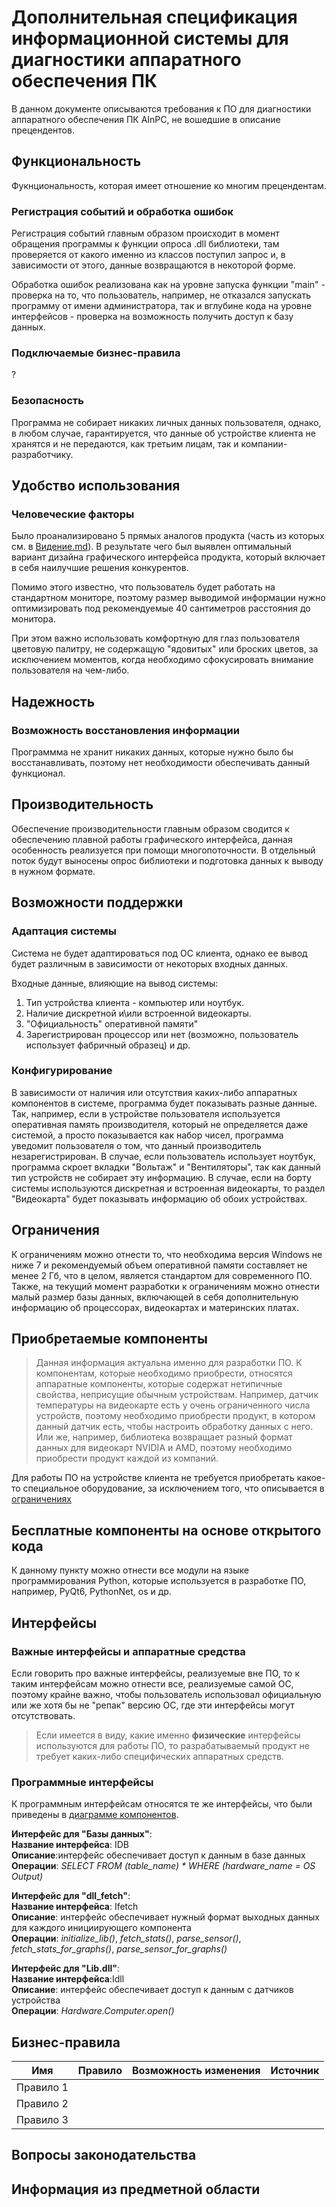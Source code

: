 # Дополнительная спецификация информационной системы для диагностики аппаратного обеспечения ПК
В данном документе описываются требования к ПО для диагностики аппаратного обеспечения ПК AInPC, не вошедшие в описание прецендентов.
## Функциональность
Фукнциональность, которая имеет отношение ко многим прецендентам.
### Регистрация событий и обработка ошибок
Регистрация событий главным образом происходит в момент обращения программы к функции опроса .dll библиотеки, там проверяется от какого именно из классов поступил запрос и, в зависимости от этого, данные возвращаются в некоторой форме.

Обработка ошибок реализована как на уровне запуска функции "main" - проверка на то, что пользователь, например, не отказался запускать программу от имени администратора, так и вглубине кода на уровне интерфейсов - проверка на возможность получить доступ к базу данных.
### Подключаемые бизнес-правила
?
### Безопасность
Программа не собирает никаких личных данных пользователя, однако, в любом случае, гарантируется, что данные об устройстве клиента не хранятся и не передаются, как третьим лицам, так и компании-разработчику.
## Удобство использования
### Человеческие факторы
Было проанализировано 5 прямых аналогов продукта (часть из которых см. в [Видение.md](https://github.com/Alekcey264/DiplomaVerevkin/blob/main/Видение.md#конкуренты)). В результате чего был выявлен оптимальный вариант дизайна графического интерфейса продукта, который включает в себя наилучшие решения конкурентов.

Помимо этого известно, что пользователь будет работать на стандартном мониторе, поэтому размер выводимой информации нужно оптимизировать под рекомендуемые 40 сантиметров расстояния до монитора.

При этом важно использовать комфортную для глаз пользователя цветовую палитру, не содержащую "ядовитых" или броских цветов, за исключением моментов, когда необходимо сфокусировать внимание пользователя на чем-либо.
## Надежность
### Возможность восстановления информации
Программма не хранит никаких данных, которые нужно было бы восстанавливать, поэтому нет необходимости обеспечивать данный функционал.
## Производительность
Обеспечение производительности главным образом сводится к обеспечению плавной работы графического интерфейса, данная особенность реализуется при помощи многопоточности. В отдельный поток будут выносены опрос библиотеки и подготовка данных к выводу в нужном формате.
## Возможности поддержки
### Адаптация системы
Система не будет адаптироваться под ОС клиента, однако ее вывод будет различным в зависимости от некоторых входных данных.

Входные данные, влияющие на вывод системы:
1. Тип устройства клиента - компьютер или ноутбук.
2. Наличие дискретной и\или встроенной видеокарты.
3. "Официальность" оперативной памяти"
4. Зарегистрирован процессор или нет (возможно, пользователь использует фабричный образец) и др.
   
### Конфигурирование
В зависимости от наличия или отсутствия каких-либо аппаратных компонентов в системе, программа будет показывать разные данные.
</br>
Так, например, если в устройстве пользователя используется оперативная память производителя, который не определяется даже системой, а просто показывается как набор чисел, программа уведомит пользователя о том, что данный производитель незарегистрирован. В случае, если пользователь использует ноутбук, программа скроет вкладки "Вольтаж" и "Вентиляторы", так как данный тип устройств не собирает эту информацию. В случае, если на борту системы используются дискретная и встроенная видеокарты, то раздел "Видеокарта" будет показывать информацию об обоих устройствах.

## Ограничения
К ограничениям можно отнести то, что необходима версия Windows не ниже 7 и рекомендуемый объем оперативной памяти составляет не менее 2 Гб, что в целом, является стандартом для современного ПО. Также, на текущий момент разработки к ограничениям можно отнести малый размер базы данных, включающей в себя дополнительную информацию об процессорах, видеокартах и материнских платах.
## Приобретаемые компоненты
> Данная информация актуальна именно для разработки ПО.
> К компонентам, которые необходимо приобрести, относятся аппаратные компоненты, которые содержат нетипичные свойства, неприсущие обычным устройствам. Например, датчик температуры на видеокарте есть у очень ограниченного числа устройств, поэтому необходимо приобрести продукт, в котором данный датчик есть, чтобы настроить обработку данных с него. Или же, например, библиотека возвращает разный формат данных для видеокарт NVIDIA и AMD, поэтому необходимо приобрести продукт каждой из компаний.

Для работы ПО на устройстве клиента не требуется приобретать какое-то специальное оборудование, за исключением того, что описывается в [ограничениях](https://github.com/Alekcey264/DiplomaVerevkin/edit/main/Дополнительная%20спецификация.md#ограничения)
## Бесплатные компоненты на основе открытого кода
К данному пункту можно отнести все модули на языке программирования Python, которые используется в разработке ПО, например, PyQt6, PythonNet, os и др.
## Интерфейсы
### Важные интерфейсы и аппаратные средства
Если говорить про важные интерфейсы, реализуемые вне ПО, то к таким интерфейсам можно отнести все, реализуемые самой ОС, поэтому крайне важно, чтобы пользователь использовал официальную или же хотя бы не "репак" версию ОС, где эти интерфейсы могут отсутствовать.
> Если имеется в виду, какие именно **физические** интерфейсы используются для работы ПО, то разрабатываемый продукт не требует каких-либо специфических аппаратных средств.

### Программные интерфейсы
К программным интерфейсам относятся те же интерфейсы, что были приведены в [диаграмме компонентов](https://github.com/Alekcey264/DiplomaVerevkin/blob/main/Диаграмма%20компонентов.png).

**Интерфейс для "Базы данных"**:  
**Название интерфейса**: IDB  
**Описание**:интерфейс обеспечивает доступ к данным в базе данных  
**Операции**: *SELECT FROM (table_name) * WHERE (hardware_name = OS Output)*

**Интерфейс для "dll_fetch"**:  
**Название интерфейса**: Ifetch  
**Описание**: интерфейс обеспечивает нужный формат выходных данных для каждого инициирующего компонента  
**Операции**: *initialize_lib()*, *fetch_stats()*, *parse_sensor()*, *fetch_stats_for_graphs()*, *parse_sensor_for_graphs()*

**Интерфейс для "Lib.dll"**:  
**Название интерфейса**:Idll  
**Описание**: интерфейс обеспечивает доступ к данным с датчиков устройства  
**Операции**: *Hardware.Computer.open()*
   
## Бизнес-правила
|**Имя**|**Правило**|**Возможность изменения**|**Источник**|
|----------|----------|----------|----------|
|Правило 1||||
|Правило 2||||
|Правило 3||||

## Вопросы законодательства

## Информация из предметной области
